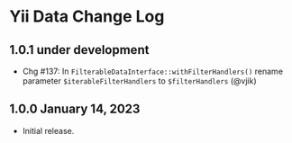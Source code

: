 # Yii Data Change Log

## 1.0.1 under development

- Chg #137: In `FilterableDataInterface::withFilterHandlers()` rename parameter `$iterableFilterHandlers` to
  `$filterHandlers` (@vjik)

## 1.0.0 January 14, 2023

- Initial release.
